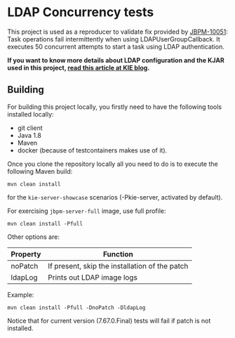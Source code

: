 LDAP Concurrency tests
===============================================

This project is used as a reproducer to validate fix provided by [JBPM-10051](https://issues.redhat.com/browse/JBPM-10051): Task operations fail intermittently when using LDAPUserGroupCallback.
It executes 50 concurrent attempts to start a task using LDAP authentication.

**If you want to know more details about LDAP configuration and the KJAR used in this project, [read this article at KIE blog](https://blog.kie.org/2021/02/migrating-jbpm-images-secured-by-ldap-to-elytron.html).**

## Building

For building this project locally, you firstly need to have the following tools installed locally:
- git client
- Java 1.8
- Maven
- docker (because of testcontainers makes use of it).

Once you clone the repository locally all you need to do is to execute the following Maven build:

```
mvn clean install
```

for the `kie-server-showcase` scenarios (-Pkie-server, activated by default).

For exercising `jbpm-server-full` image, use full profile:

```
mvn clean install -Pfull
```

Other options are:

Property      | Function
------------- | ----------------------------------------------
noPatch       | If present, skip the installation of the patch
ldapLog       | Prints out LDAP image logs


Example:

```
mvn clean install -Pfull -DnoPatch -DldapLog
```

Notice that for current version (7.67.0.Final) tests will fail if patch is not installed.
